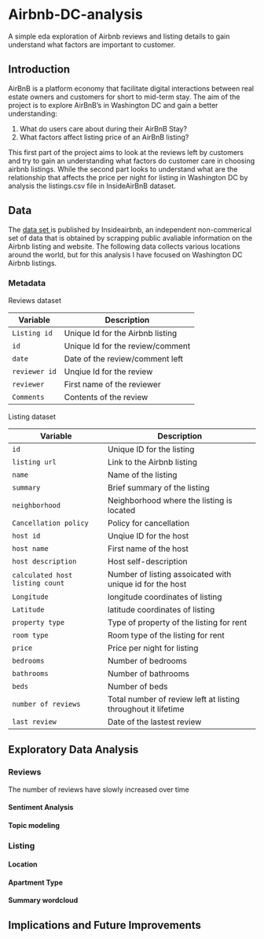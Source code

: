 # Airbnb-DC-analysis

A simple eda exploration of Airbnb reviews and listing details to gain understand what factors are important to customer. 

## Introduction
AirBnB is a platform economy that facilitate digital interactions between real estate owners and
customers for short to mid-term stay. The aim of the project is to explore AirBnB’s in Washington
DC and gain a better understanding:

1. What do users care about during their AirBnB Stay?
2. What factors affect listing price of an AirBnB listing?

This first part of the project aims to look at the reviews left by customers and try to gain an
understanding what factors do customer care in choosing airbnb listings. While the second part looks to understand what are the relationship that affects the price
per night for listing in Washington DC by analysis the listings.csv file in InsideAirBnB dataset.
## Data

The <a href = http://insideairbnb.com> data set <a> is published by Insideairbnb, an independent non-commerical set of data that is obtained by scrapping public avaliable information on the Airbnb listing and website. The following data collects various locations around the world, but for this analysis I have focused on Washington DC Airbnb listings. 

### Metadata
Reviews dataset

 | Variable | Description |
| --- | --- |
| `Listing id` | Unique Id for the Airbnb listing |
| `id` | Unique Id for the review/comment |
| `date` | Date of the review/comment left |
| `reviewer id` | Unqiue Id for the review |
| `reviewer` | First name of the reviewer |
| `Comments` | Contents of the review |

Listing dataset

 | Variable | Description |
| --- | --- |
| `id` | Unique ID for the listing |
| `listing url` | Link to the Airbnb listing |
| `name` | Name of the listing |
| `summary` | Brief summary of the listing |
| `neighborhood` | Neighborhood where the listing is located  |
| `Cancellation policy` | Policy for cancellation |
| `host id` | Unqiue ID for the host |
| `host name` | First name of the host |
| `host description` | Host self-description|
| `calculated host listing count` | Number of listing assoicated with unique id for the host |
| `Longitude` | longitude coordinates of listing |
| `Latitude` | latitude coordinates of listing |
| `property type` | Type of property of the listing for rent|
| `room type` | Room type of the listing for rent |
| `price` | Price per night for listing |
| `bedrooms` | Number of bedrooms  |
| `bathrooms` | Number of bathrooms|
| `beds` | Number of beds |
| `number of reviews` | Total number of review left at listing throughout it lifetime |
| `last review` | Date of the lastest review |

## Exploratory Data Analysis

### Reviews

The number of reviews have slowly increased over time

#### Sentiment Analysis

#### Topic modeling

### Listing

#### Location

#### Apartment Type

#### Summary wordcloud

## Implications and Future Improvements

